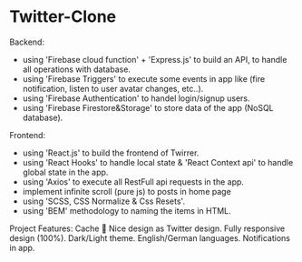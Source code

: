 # Twitter-Clone
Backend:
- using 'Firebase cloud function' + 'Express.js' to build an API, to handle all operations with database.
- using 'Firebase Triggers' to execute some events in app like (fire notification, listen to user avatar changes, etc..).
- using 'Firebase Authentication' to handel login/signup users.
- using 'Firebase Firestore&Storage' to store data of the app (NoSQL database).


Frontend:
- using 'React.js' to build the frontend of Twirrer.
- using 'React Hooks' to handle local state & 'React Context api' to handle global state in the app.
- using 'Axios' to execute all RestFull api requests in the app.
- implement infinite scroll (pure js) to posts in home page
- using 'SCSS, CSS Normalize & Css Resets'.
- using 'BEM' methodology to naming the items in HTML.


Project Features:
 Cache 📂
Nice design as Twitter design.
Fully responsive design (100%).
Dark/Light theme.
English/German languages.
Notifications in app.
